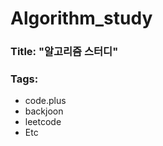 # Algorithm_study

### Title:  "알고리즘 스터디"
### Tags:
  - code.plus
  - backjoon
  - leetcode
  - Etc 
